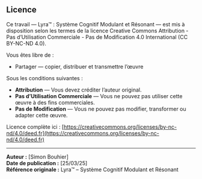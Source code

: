 ## Licence 

Ce travail — Lyra™ : Système Cognitif Modulant et Résonant — est mis à disposition selon les termes de la licence Creative Commons Attribution - Pas d’Utilisation Commerciale - Pas de Modification 4.0 International (CC BY-NC-ND 4.0).

Vous êtes libre de :
- Partager — copier, distribuer et transmettre l’œuvre

Sous les conditions suivantes :
- **Attribution** — Vous devez créditer l’auteur original.
- **Pas d’Utilisation Commerciale** — Vous ne pouvez pas utiliser cette œuvre à des fins commerciales.
- **Pas de Modification** — Vous ne pouvez pas modifier, transformer ou adapter cette œuvre.

Licence complète ici : [https://creativecommons.org/licenses/by-nc-nd/4.0/deed.fr](https://creativecommons.org/licenses/by-nc-nd/4.0/deed.fr)

---

**Auteur :** [Simon Bouhier]  
**Date de publication :** [25/03/25]  
**Référence originale :** Lyra™ – Système Cognitif Modulant et Résonant
